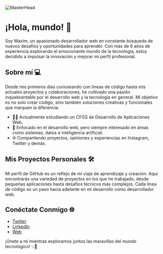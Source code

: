 ![MasterHead](https://pbs.twimg.com/profile_banners/1670793065068388354/1687344951/1500x500)
# ¡Hola, mundo! 👋

Soy Maxim, un apasionado desarrollador web en constante búsqueda de nuevos desafíos y oportunidades para aprender. Con más de 6 años de experiencia explorando el emocionante mundo de la tecnología, estoy decidido a impulsar la innovación y mejorar mi perfil profesional.

## Sobre mí 💻

Desde mis primeros días curioseando con líneas de código hasta mis actuales proyectos y colaboraciones, he cultivado una pasión inquebrantable por el desarrollo web y la tecnología en general. Mi objetivo es no solo crear código, sino también soluciones creativas y funcionales que marquen la diferencia.

- 👨‍💻 Actualmente estudiando un CFGS de Desarrollo de Aplicaciones Web.
- 🚀 Enfocado en el desarrollo web, pero siempre interesado en áreas como sistemas, datos e inteligencia artificial.
- 🌐 Compartiendo proyectos, opiniones y experiencias en Instagram, Twitter y demás.

## Mis Proyectos Personales 🛠️

Mi perfil de GitHub es un reflejo de mi viaje de aprendizaje y creación. Aquí encontrarás una variedad de proyectos en los que he trabajado, desde pequeñas aplicaciones hasta desafíos técnicos más complejos. Cada línea de código es un paso hacia adelante en mi desarrollo como desarrollador web.

## Conéctate Conmigo 🌐

- [Twitter](https://twitter.com/maximpolyak_)
- [LinkedIn](https://www.linkedin.com/in/maximpolyak_)
- [Web](https://maximpolyak.com)

¡Únete a mí mientras exploramos juntos las maravillas del mundo tecnológico! 💡🌟